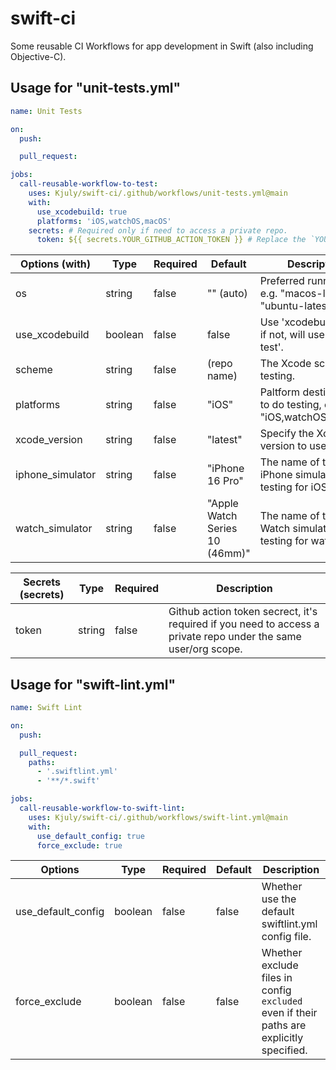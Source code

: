 # swift-ci
Some reusable CI Workflows for app development in Swift (also including Objective-C).

## Usage for "unit-tests.yml"

```unit-tests-sample.yml
name: Unit Tests

on:
  push:

  pull_request:

jobs:
  call-reusable-workflow-to-test:
    uses: Kjuly/swift-ci/.github/workflows/unit-tests.yml@main
    with:
      use_xcodebuild: true
      platforms: 'iOS,watchOS,macOS'
    secrets: # Required only if need to access a private repo.
      token: ${{ secrets.YOUR_GITHUB_ACTION_TOKEN }} # Replace the `YOUR_GITHUB_ACTION_TOKEN` with your own.

```

| Options (with)   | Type    | Required | Default | Description
| ---------------- | ------- | -------- |--- | ---
| os               | string  | false    | "" (auto) | Preferred runner OS, e.g. "macos-latest", "ubuntu-latest".
| use_xcodebuild   | boolean | false    | false | Use 'xcodebuild test'; if not, will use 'swift test'.
| scheme           | string  | false    | (repo name) | The Xcode scheme for testing.
| platforms        | string  | false    | "iOS" | Paltform destinations to do testing, e.g. "iOS,watchOS,macOS".
| xcode_version    | string  | false    | "latest" | Specify the Xcode version to use.
| iphone_simulator | string  | false    | "iPhone 16 Pro" | The name of the iPhone simulator to do testing for iOS.
| watch_simulator  | string  | false    | "Apple Watch Series 10 (46mm)" | The name of the Apple Watch simulator to do testing for watchOS.

| Secrets (secrets) | Type    | Required | Description
| ----------------- | ------- | -------- | ---
| token             | string  | false    | Github action token secrect, it's required if you need to access a private repo under the same user/org scope.

## Usage for "swift-lint.yml"

```swift-lint-sample.yml
name: Swift Lint

on:
  push:

  pull_request:
    paths:
      - '.swiftlint.yml'
      - '**/*.swift'

jobs:
  call-reusable-workflow-to-swift-lint:
    uses: Kjuly/swift-ci/.github/workflows/swift-lint.yml@main
    with:
      use_default_config: true
      force_exclude: true
```

| Options            | Type    | Required | Default | Description
| ------------------ | ------- | -------- |-------- | ---
| use_default_config | boolean | false    | false   | Whether use the default swiftlint.yml config file.
| force_exclude      | boolean | false    | false   | Whether exclude files in config `excluded` even if their paths are explicitly specified.

